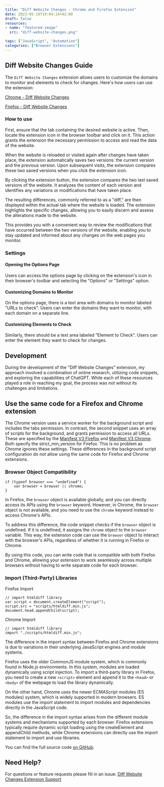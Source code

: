 ```yaml
---
title: "Diff Website Changes - Chrome and Firefox Extension"
date: 2023-05-16T19:04:24+02:00
draft: false
resources:
- name: "featured-image"
  src: "diff-website-changes.png"

tags: ["JavaScript", "Automation"]
categories: ["Browser Extensions"]
---
```


## Diff Website Changes Guide

The `Diff Website Changes` extension allows users to customize the domains to monitor and elements to check for changes. Here's how users can use the extension:

[Chrome - Diff Website Changes](https://chrome.google.com/webstore/detail/diff-website-changes/bnhlfbacpohcncjlmcpcfkhplnjklcic?hl=en)

[Firefox - Diff Website Changes](https://addons.mozilla.org/de/firefox/addon/diff-website-changes/)

### How to use
First, ensure that the tab containing the desired website is active. Then, locate the extension icon in the browser toolbar and click on it. This action grants the extension the necessary permission to access and read the data of the website.

When the website is reloaded or visited again after changes have taken place, the extension automatically saves two versions: the current version and the previous version. Upon subsequent visits, the extension compares these two saved versions when you click the extension icon.

By clicking the extension button, the extension compares the two last saved versions of the website. It analyzes the content of each version and identifies any variations or modifications that have taken place.

The resulting differences, commonly referred to as a "diff," are then displayed within the actual tab where the website is loaded. The extension highlights the specific changes, allowing you to easily discern and assess the alterations made to the website.

This provides you with a convenient way to review the modifications that have occurred between the two versions of the website, enabling you to stay updated and informed about any changes on the web pages you monitor.

### Settings

#### Opening the Options Page
Users can access the options page by clicking on the extension's icon in their browser's toolbar and selecting the "Options" or "Settings" option.

#### Customizing Domains to Monitor
On the options page, there is a text area with domains to monitor labeled "URLs to check". Users can enter the domains they want to monitor, with each domain on a separate line.

#### Customizing Elements to Check
Similarly, there should be a text area labeled "Element to Check". Users can enter the element they want to check for changes.

## Development

During the development of the "Diff Website Changes" extension, my approach involved a combination of online research, utilizing code snippets, and exploring the capabilities of ChatGPT. While each of these resources played a role in reaching my goal, the process was not without its challenges and limitations.

## Use the same code for a Firefox and Chrome extension

The Chrome version uses a service worker for the background script and includes the tabs permission. In contrast, the second snippet uses an array of scripts for the background, and grants permission to access all URLs. These are specified by the [Manifest V3 Firefox](https://extensionworkshop.com/documentation/develop/manifest-v3-migration-guide/) and [Manifest V3 Chrome](https://developer.chrome.com/docs/extensions/mv3/intro/). Both specify the strict_min_version for Firefox. This is no problem as Chrome ignores these settings. These differences in the background script configuration do not allow using the same code for Firefox and Chrome extensions.


### Browser Object Compatibility

```
if (typeof browser === "undefined") {
    var browser = browser || chrome;
}

```

In Firefox, the `browser` object is available globally, and you can directly access its APIs using the `browser` keyword. However, in Chrome, the `browser` object is not available, and you need to use the `chrome` keyword instead to access Chrome's APIs.

To address this difference, the code snippet checks if the `browser` object is undefined. If it is undefined, it assigns the `chrome` object to the `browser` variable. This way, the extension code can use the `browser` object to interact with the browser's APIs, regardless of whether it is running in Firefox or Chrome.

By using this code, you can write code that is compatible with both Firefox and Chrome, allowing your extension to work seamlessly across multiple browsers without having to write separate code for each browser.


### Import (Third-Party) Libraries
Firefox Import
```
// import htmldiff library
var script = document.createElement("script");
script.src = "scripts/htmldiff.min.js";
document.head.appendChild(script);
```

Chrome Import
```
// import htmldiff library
import "./scripts/htmldiff.min.js";
```

The difference in the import syntax between Firefox and Chrome extensions is due to variations in their underlying JavaScript engines and module systems.

Firefox uses the older CommonJS module system, which is commonly found in Node.js environments. In this system, modules are loaded dynamically using script injection. To import a third-party library in Firefox, you need to create a new `<script>` element and append it to the `<head>` or `<body>` of the webpage to load the library dynamically.

On the other hand, Chrome uses the newer ECMAScript modules (ES modules) system, which is widely supported in modern browsers. ES modules use the import statement to import modules and dependencies directly in the JavaScript code.

So, the difference in the import syntax arises from the different module systems and mechanisms supported by each browser. Firefox extensions typically require dynamic script loading using the createElement and appendChild methods, while Chrome extensions can directly use the import statement to import and use libraries.

You can find the full source code [on GitHub](https://github.com/MartinRenze/diff-website-changes-extension).

## Need Help?

For questions or feature requests please fill in an issue: [Diff Website Changes Extension Support](https://github.com/MartinRenze/diff-website-changes-extension)